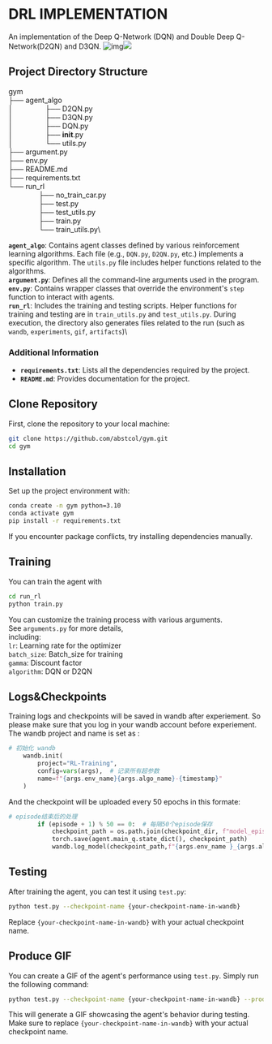 # DRL IMPLEMENTATION
An implementation of the Deep Q-Network (DQN) and Double Deep Q-Network(D2QN) and D3QN.
![img](https://gitee.com/abstcol/imagebed/raw/master/20250304190112632.gif)![](https://raw.githubusercontent.com/abstcol/imagebed/main/20250309145034149.gif)


## Project Directory Structure

gym\
├── agent_algo\
│   &emsp;&emsp;&emsp;&emsp;  ├── D2QN.py\
│   &emsp;&emsp;&emsp;&emsp;  ├── D3QN.py\
│   &emsp;&emsp;&emsp;&emsp;  ├── DQN.py\
│   &emsp;&emsp;&emsp;&emsp;  ├── __init__.py\
│   &emsp;&emsp;&emsp;&emsp;  └── utils.py\
├── argument.py\
├── env.py\
├── README.md\
├── requirements.txt\
└── run_rl\
 &emsp;&emsp;&emsp;&emsp; ├── no_train_car.py\
 &emsp;&emsp;&emsp;&emsp; ├── test.py\
 &emsp;&emsp;&emsp;&emsp; ├── test_utils.py\
 &emsp;&emsp;&emsp;&emsp; ├── train.py\
 &emsp;&emsp;&emsp;&emsp; └── train_utils.py\
 
**`agent_algo`**: Contains agent classes defined by various reinforcement learning algorithms. Each file (e.g., `DQN.py`, `D2QN.py`, etc.) implements a specific algorithm. The `utils.py` file includes helper functions related to the algorithms.\
**`argument.py`**: Defines all the command-line arguments used in the program.\
**`env.py`**: Contains wrapper classes that override the environment's `step` function to interact with agents.\
**`run_rl`**: Includes the training and testing scripts. Helper functions for training and testing are in `train_utils.py` and `test_utils.py`. During execution, the directory also generates files related to the run (such as `wandb`, `experiments`, `gif`, `artifacts`)\

### Additional Information

-   **`requirements.txt`**: Lists all the dependencies required by the project.
-   **`README.md`**: Provides documentation for the project.


## Clone Repository 
First, clone the repository to your local machine: 
```bash 
git clone https://github.com/abstcol/gym.git 
cd gym
```

## Installation
Set up the project environment with:

```bash
conda create -n gym python=3.10  
conda activate gym 
pip install -r requirements.txt
```
If you encounter package conflicts, try installing dependencies manually.

## Training
You can train the agent with 
```bash
cd run_rl
python train.py
```

You can customize the training process with various arguments.  
See `arguments.py` for more details, \
including:\
`lr`: Learning rate for the optimizer\
`batch_size`: Batch_size for training\
`gamma`: Discount factor\
`algorithm`: DQN or D2QN

## Logs&Checkpoints

Training logs and checkpoints will be saved in wandb after experiement.
So please make sure that you log in your wandb account before experiement.
The wandb project and name is set as :
```python
# 初始化 wandb
    wandb.init(
        project="RL-Training",
        config=vars(args),  # 记录所有超参数
        name=f"{args.env_name}{args.algo_name}-{timestamp}"
    )
```
And the checkpoint will be uploaded every 50 epochs in this formate:
```python
# episode结束后的处理
        if (episode + 1) % 50 == 0:  # 每隔50个episode保存
            checkpoint_path = os.path.join(checkpoint_dir, f"model_episode_{episode + 1}.pth")
            torch.save(agent.main_q.state_dict(), checkpoint_path)
            wandb.log_model(checkpoint_path,f"{args.env_name }_{args.algo_name}_{timestamp}",[f"average_length_{sum([env.length_queue[episode-i] for i in range(50)])/50}"])

```




## Testing
After training the agent, you can test it using `test.py`:
```bash
python test.py --checkpoint-name {your-checkpoint-name-in-wandb}
```
Replace `{your-checkpoint-name-in-wandb}` with your actual checkpoint name.

##  Produce GIF
You can create a GIF of the agent's performance using `test.py`. Simply run the following command:
```bash
python test.py --checkpoint-name {your-checkpoint-name-in-wandb} --produce-gif
```
This will generate a GIF showcasing the agent's behavior during testing. Make sure to replace `{your-checkpoint-name-in-wandb}` with your actual checkpoint name.








<!--stackedit_data:
eyJoaXN0b3J5IjpbMTAzMTU5ODcxMiwtMTMzNTU5MzYyNCwtOT
YxNTc1MzkzLC0xNzg1MTMyNTA0LDE0MTYwOTY0MDksMTM1NzEx
MTIwMywxMTY0NTQzNzc0XX0=
-->